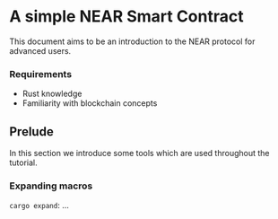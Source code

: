 # A simple NEAR Smart Contract

This document aims to be an introduction to the NEAR protocol for advanced users.

### Requirements

* Rust knowledge
* Familiarity with blockchain concepts


## Prelude

In this section we introduce some tools which are used throughout the tutorial.

### Expanding macros

``cargo expand``: ...